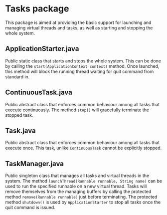 # Tasks package
This package is aimed at providing the basic support for launching and managing virtual threads and tasks, as well as starting and stopping the whole system.

## ApplicationStarter.java
Public static class that starts and stops the whole system. This can be done by calling the `start(ApplicationContext context)` method. Once launched, this method will block the running thread waiting for quit command from standard in. 

## ContinuousTask.java
Public abstract class that enforces common behaviour among all tasks that execute continuously. The method `stop()` will gracefully terminate the stopped task.

## Task.java
Public abstract class that enforces common behaviour among all tasks that execute once. This task, unlike `ContinuousTask` cannot be explicitly stopped.

## TaskManager.java
Public singleton class that manages all tasks and virtual threads in the system. The method `launchThread(Runnable runnable, String name)` can be used to run the specified runnable on a new virtual thread. Tasks will remove themselves from the managing buffers by calling the protected method `remove(Runnable runnable)` just before terminating. The protected method `shutdown()` is used by `ApplicationStarter` to stop all tasks once the quit command is issued.
